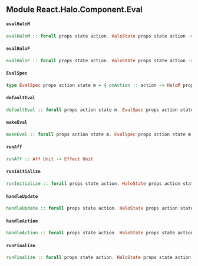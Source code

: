 ## Module React.Halo.Component.Eval

#### `evalHaloM`

``` purescript
evalHaloM :: forall props state action. HaloState props state action -> (HaloM props state action Aff) ~> Aff
```

#### `evalHaloF`

``` purescript
evalHaloF :: forall props state action. HaloState props state action -> (HaloF props state action Aff) ~> Aff
```

#### `EvalSpec`

``` purescript
type EvalSpec props action state m = { onAction :: action -> HaloM props state action m Unit, onFinalize :: Maybe action, onInitialize :: props -> Maybe action, onUpdate :: props -> props -> Maybe action }
```

#### `defaultEval`

``` purescript
defaultEval :: forall props action state m. EvalSpec props action state m
```

#### `makeEval`

``` purescript
makeEval :: forall props action state m. EvalSpec props action state m -> Lifecycle props action -> HaloM props state action m Unit
```

#### `runAff`

``` purescript
runAff :: Aff Unit -> Effect Unit
```

#### `runInitialize`

``` purescript
runInitialize :: forall props state action. HaloState props action state -> props -> Effect Unit
```

#### `handleUpdate`

``` purescript
handleUpdate :: forall props state action. HaloState props action state -> props -> Effect Unit
```

#### `handleAction`

``` purescript
handleAction :: forall props state action. HaloState props state action -> action -> Effect Unit
```

#### `runFinalize`

``` purescript
runFinalize :: forall props state action. HaloState props state action -> Effect Unit
```


